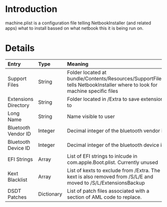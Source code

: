 # Introduction #

machine.plist is a configuration file telling NetbookInstaller (and related apps) what to install bassed on what netbook this it is being run on.

# Details #

| Entry | Type | Meaning |
|:------|:-----|:--------|
| Support Files | String | Folder located at bundle/Contents/Resources/SupportFiles/, tells NetbookInstaller where to look for machine specific files |
| Extensions Directory | String | Folder located in /Extra to save extensions to |
| Long Name | String | Name visible to user |
| Bluetooth Vendor ID | Integer | Decimal integer of the bluetooth vendor id |
| Bluetooth Device ID | Integer | Decimal integer of the bluetooth device id |
| EFI Strings | Array | List of EFI strings to inlcude in com.apple.Boot.plist. Currently unused |
| Kext Blacklist | Array | List of kexts to exclude from /Extra. The kext is also removed from /S/L/E and moved to /S/L/ExtensionsBackup |
| DSDT Patches | Dictionary | List of patch files associated with a section of AML code to replace. |
